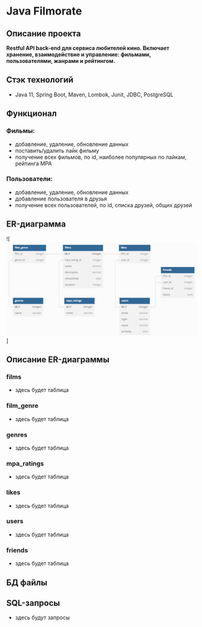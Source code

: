 # Java Filmorate
## Описание проекта
**Restful API back-end для сервиса любителей кино. Включает хранение, взаимодействие и управление: 
фильмами, пользователями, жанрами и рейтингом.**

## Стэк технологий
- Java 11, Spring Boot, Maven, Lombok, Junit, JDBC, PostgreSQL

## Функционал
### Фильмы:
- добавление, удаление, обновление данных
- поставить/удалить лайк фильму
- получение всех фильмов, по id, наиболее популярных по лайкам, рейтинга MPA
### Пользователи:
- добавление, удаление, обновление данных
- добавление пользователя в друзья
- получение всех пользователей, по id, списка друзей, общих друзей

## ER-диаграмма
![![img.png](img.png)]

## Описание ER-диаграммы
### films
- здесь будет таблица
### film_genre
- здесь будет таблица
### genres
- здесь будет таблица
### mpa_ratings
- здесь будет таблица
### likes
- здесь будет таблица
### users
- здесь будет таблица
### friends
- здесь будет таблица

## БД файлы


## SQL-запросы
- здесь будут запросы